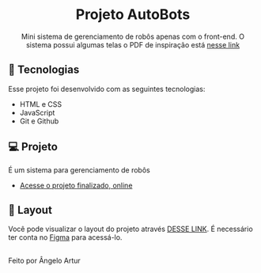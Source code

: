 <h1 align="center"> Projeto AutoBots </h1>

<p align="center">
Mini sistema de gerenciamento de robôs apenas com o front-end. O sistema possui algumas telas o PDF de inspiração está <a href="https://drive.google.com/file/d/1n66OtXvHmpCJWnLDSurDwUpj3IQeLa9R/view?usp=sharing"> nesse link </a> <br/>
</p>



## 🚀 Tecnologias

Esse projeto foi desenvolvido com as seguintes tecnologias:

- HTML e CSS
- JavaScript
- Git e Github

## 💻 Projeto

É um sistema para gerenciamento de robôs

- [Acesse o projeto finalizado, online](https://angeloartur.github.io/Projeto-AutoBots/login.html)

## 🔖 Layout

Você pode visualizar o layout do projeto através [DESSE LINK](https://www.figma.com/file/PBG5Tun50nvrdbm5wUi0Wi/Habits-(e)-(Community)?node-id=75%3A128&t=7Cjqd6YMuElh3nbr-1). É necessário ter conta no [Figma](https://figma.com) para acessá-lo.


##
Feito por Ângelo Artur 